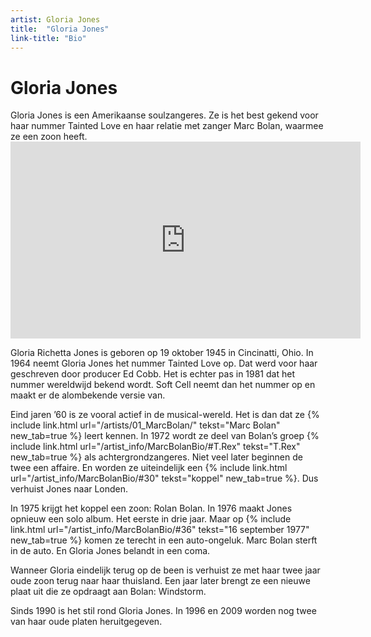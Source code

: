 ```yaml
---
artist: Gloria Jones
title:  "Gloria Jones"
link-title: "Bio"
---
```


# Gloria Jones

<span class="lead">Gloria Jones is een Amerikaanse soulzangeres. Ze is het best gekend voor haar nummer Tainted Love en haar relatie met zanger Marc Bolan, waarmee ze een zoon heeft.</span>

<iframe width="560" height="315" src="https://www.youtube.com/embed/CWXkfYW8n7I" frameborder="0" allowfullscreen></iframe>Gloria Richetta Jones is geboren op 19 oktober 1945 in Cincinatti, Ohio. In 1964 neemt Gloria Jones het nummer <span class="engels">Tainted Love</span> op. Dat werd voor haar geschreven door producer <span tooltip="Ed Cobb is een Amerikaanse muzikant en en producer. Hij is geboren op 25 februari 1938. Zijn grootste hit is Tainted Love, een nummer dat hij schreef voor Gloria Jones. Hij stierf op 19 september 1999 aan leukemie.">Ed Cobb</span>. Het is echter pas in 1981 dat het nummer wereldwijd bekend wordt. <span tooltip="Soft Cell is een duo bestaande uit Marc Almond (zang) en David Ball (synthesizers). Het duo werd bekend door hun cover van het nummer Tainted Love.">Soft Cell</span> neemt dan het nummer op en maakt er de alombekende versie van.Eind jaren ’60 is ze vooral actief in de musical-wereld. Het is dan dat ze {% include link.html url="/artists/01_MarcBolan/" tekst="Marc Bolan" new_tab=true %} leert kennen. In 1972 wordt ze deel van Bolan’s groep {% include link.html url="/artist_info/MarcBolanBio/#T.Rex" tekst="T.Rex" new_tab=true %} als achtergrondzangeres. Niet veel later beginnen de twee een affaire. En worden ze uiteindelijk een {% include link.html url="/artist_info/MarcBolanBio/#30" tekst="koppel" new_tab=true %}. Dus verhuist Jones naar Londen.In 1975 krijgt het koppel een zoon: Rolan Bolan. In 1976 maakt Jones opnieuw een solo album. Het eerste in drie jaar. Maar op {% include link.html url="/artist_info/MarcBolanBio/#36" tekst="16 september 1977" new_tab=true %} komen ze terecht in een auto-ongeluk. Marc Bolan sterft in de auto. En Gloria Jones belandt in een coma. Wanneer Gloria eindelijk terug op de been is verhuist ze met haar twee jaar oude zoon terug naar haar thuisland. Een jaar later brengt ze een nieuwe plaat uit die ze opdraagt aan Bolan: <span class="engels">Windstorm</span>. 

<div class="pagebreak"> </div>Sinds 1990 is het stil rond Gloria Jones. In 1996 en 2009 worden nog twee van haar oude platen heruitgegeven. 
